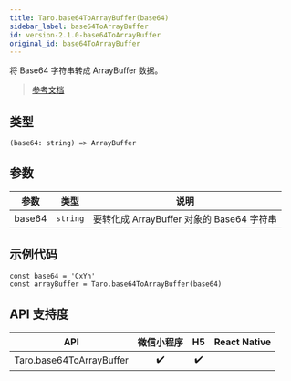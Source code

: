 ```yaml
---
title: Taro.base64ToArrayBuffer(base64)
sidebar_label: base64ToArrayBuffer
id: version-2.1.0-base64ToArrayBuffer
original_id: base64ToArrayBuffer
---
```


将 Base64 字符串转成 ArrayBuffer 数据。

> [参考文档](https://developers.weixin.qq.com/miniprogram/dev/api/base/wx.base64ToArrayBuffer.html)

## 类型

```tsx
(base64: string) => ArrayBuffer
```

## 参数

<table>
  <thead>
    <tr>
      <th>参数</th>
      <th>类型</th>
      <th>说明</th>
    </tr>
  </thead>
  <tbody>
    <tr>
      <td>base64</td>
      <td><code>string</code></td>
      <td>要转化成 ArrayBuffer 对象的 Base64 字符串</td>
    </tr>
  </tbody>
</table>

## 示例代码

```tsx
const base64 = 'CxYh'
const arrayBuffer = Taro.base64ToArrayBuffer(base64)
```

## API 支持度

| API | 微信小程序 | H5 | React Native |
| :---: | :---: | :---: | :---: |
| Taro.base64ToArrayBuffer | ✔️ | ✔️ |  |
